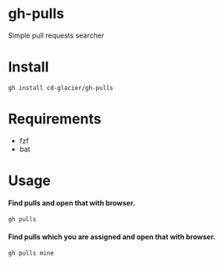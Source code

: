# gh-pulls

Simple pull requests searcher

# Install

```
gh install cd-glacier/gh-pulls
```

# Requirements

- fzf
- bat

# Usage

#### Find pulls and open that with browser.

```
gh pulls
```

#### Find pulls which you are assigned and open that with browser.


```
gh pulls mine
```


